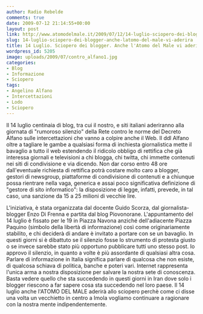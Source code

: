 ```yaml
---
author: Radio Rebelde
comments: true
date: 2009-07-12 21:14:55+00:00
layout: post
link: http://www.atomodelmale.it/2009/07/12/14-luglio-sciopero-dei-blogger-anche-latomo-del-male-vi-aderira/
slug: 14-luglio-sciopero-dei-blogger-anche-latomo-del-male-vi-aderira
title: 14 Luglio. Sciopero dei blogger. Anche l'Atomo del Male vi aderirà.
wordpress_id: 5205
image: uploads/2009/07/contro_alfano1.jpg
categories:
- Blog
- Informazione
- Sciopero
tags:
- Angelino Alfano
- Intercettazioni
- Lodo
- Sciopero
---
```


Il 14 luglio centinaia di blog, tra cui il nostro, e siti italiani  aderiranno alla giornata di "rumoroso silenzio" della Rete contro le norme del Decreto Alfano sulle intercettazioni che vanno a colpire anche il Web.
Il ddl Alfano oltre a tagliare le gambe a qualsiasi forma di inchiesta giornalistica mette il bavaglio a tutto il web estendendo il ridicolo obbligo di rettifica che già interessa giornali e televisioni a chi blogga, chi twitta, chi immette contenuti nei siti di condivisione e via dicendo.
Non dar corso entro 48 ore dall'eventuale richiesta di rettifica potrà costare molto caro a blogger, gestori di newsgroup, piattaforme di condivisione di contenuti e a chiunque possa rientrare nella vaga, generica e assai poco significativa definizione di "gestore di sito informatico": la disposizione di legge, infatti, prevede, in tal caso, una sanzione da 15 a 25 milioni di vecchie lire.

L'iniziativa, è stata organizzata dal docente Guido Scorza, dal giornalista-blogger Enzo Di Frenna e partita dal blog Piovonorane. L'appuntamento del 14 luglio è fissato per le 19 in Piazza Navona anziché dell'adiacente Piazza Paquino (simbolo della libertà di informazione) così come originariamente stabilito, e chi deciderà di andare è invitato a portare con se un bavaglio. In questi giorni si è dibattuto se il silenzio fosse lo strumento di protesta giusto o se invece sarebbe stato più opportuno pubblicare tutti uno stesso post.
Io approvo il silenzio, in quanto a volte è più assordante di qualsiasi altra cosa. Parlare di informazione in Italia significa parlare di qualcosa che non esiste, di qualcosa schiava di politica, banche e poteri vari. Internet rappresenta l'unica arma a nostra disposizione per salvare la nostra sete di conoscenza. Basta vedere quello che sta succedendo in questi giorni in Iran dove solo i blogger riescono a far sapere cosa sta succedendo nel loro paese.
Il 14 luglio anche l'ATOMO DEL MALE aderirà allo sciopero perchè come ci disse una volta un vecchietto in centro a Imola vogliamo continuare a ragionare con la nostra mente indipendentemente.
